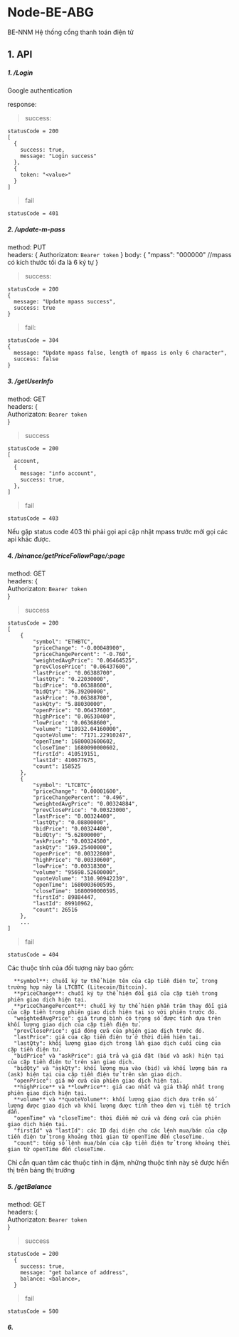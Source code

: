 # Node-BE-ABG
BE-NNM Hệ thống cổng thanh toán điện tử

## 1. API
##### 1. /Login
Google authentication

response: 
> success: 
``` 
statusCode = 200
[
  {
    success: true,
    message: "Login success"
  },
  {
    token: "<value>"
  }
]
```
> fail
```
statusCode = 401
```
##### 2. /update-m-pass
method: PUT <br>
headers: {
            Authorizaton: `Bearer token`
          }
body: {
        "mpass": "000000" //mpass có kích thước tối đa là 6 ký tự
      }
>success:

```
statusCode = 200
{
  message: "Update mpass success",
  success: true
}

```
>fail:

```
statusCode = 304
{
  message: "Update mpass false, length of mpass is only 6 character",
  success: false
}
```
##### 3. /getUserInfo

method: GET<br>
headers: {<br>
            Authorizaton: `Bearer token`<br>
          }<br>
> success
```
statusCode = 200
[
  account,
  {
    message: "info account",
    success: true,
  },
]
```

> fail

```
statusCode = 403 
```
Nếu gặp status code 403 thì phải gọi api cập nhật mpass trước mới gọi các api khác được.

##### 4. /binance/getPriceFollowPage/:page

method: GET <br>
headers: { <br>
            Authorizaton: `Bearer token`<br>
          }<br>
> success
```
statusCode = 200
[
    {
        "symbol": "ETHBTC",
        "priceChange": "-0.00048900",
        "priceChangePercent": "-0.760",
        "weightedAvgPrice": "0.06464525",
        "prevClosePrice": "0.06437600",
        "lastPrice": "0.06388700",
        "lastQty": "0.22030000",
        "bidPrice": "0.06388600",
        "bidQty": "36.39200000",
        "askPrice": "0.06388700",
        "askQty": "5.88030000",
        "openPrice": "0.06437600",
        "highPrice": "0.06530400",
        "lowPrice": "0.06368600",
        "volume": "110932.04160000",
        "quoteVolume": "7171.22910247",
        "openTime": 1680003600602,
        "closeTime": 1680090000602,
        "firstId": 410519151,
        "lastId": 410677675,
        "count": 158525
    },
    {
        "symbol": "LTCBTC",
        "priceChange": "0.00001600",
        "priceChangePercent": "0.496",
        "weightedAvgPrice": "0.00324884",
        "prevClosePrice": "0.00323000",
        "lastPrice": "0.00324400",
        "lastQty": "0.08800000",
        "bidPrice": "0.00324400",
        "bidQty": "5.62800000",
        "askPrice": "0.00324500",
        "askQty": "169.25400000",
        "openPrice": "0.00322800",
        "highPrice": "0.00330600",
        "lowPrice": "0.00318300",
        "volume": "95698.52600000",
        "quoteVolume": "310.90942239",
        "openTime": 1680003600595,
        "closeTime": 1680090000595,
        "firstId": 89884447,
        "lastId": 89910962,
        "count": 26516
    },
    ...
]
```

> fail

```
statusCode = 404 
```
Các thuộc tính của đối tượng này bao gồm:
```
  **symbol**: chuỗi ký tự thể hiện tên của cặp tiền điện tử, trong trường hợp này là LTCBTC (Litecoin/Bitcoin).
  **priceChange**: chuỗi ký tự thể hiện đổi giá của cặp tiền trong phiên giao dịch hiện tại.
  **priceChangePercent**: chuỗi ký tự thể hiện phần trăm thay đổi giá của cặp tiền trong phiên giao dịch hiện tại so với phiên trước đó.
  "weightedAvgPrice": giá trung bình có trọng số được tính dựa trên khối lượng giao dịch của cặp tiền điện tử.
  "prevClosePrice": giá đóng cửa của phiên giao dịch trước đó.
  "lastPrice": giá của cặp tiền điện tử ở thời điểm hiện tại.
  "lastQty": khối lượng giao dịch trong lần giao dịch cuối cùng của cặp tiền điện tử.
  "bidPrice" và "askPrice": giá trả và giá đặt (bid và ask) hiện tại của cặp tiền điện tử trên sàn giao dịch.
  "bidQty" và "askQty": khối lượng mua vào (bid) và khối lượng bán ra (ask) hiện tại của cặp tiền điện tử trên sàn giao dịch.
  "openPrice": giá mở cửa của phiên giao dịch hiện tại.
  **highPrice** và **lowPrice**: giá cao nhất và giá thấp nhất trong phiên giao dịch hiện tại.
  **volume** và **quoteVolume**: khối lượng giao dịch dựa trên số lượng được giao dịch và khối lượng được tính theo đơn vị tiền tệ trích dẫn.
  "openTime" và "closeTime": thời điểm mở cửa và đóng cửa của phiên giao dịch hiện tại.
  "firstId" và "lastId": các ID đại diện cho các lệnh mua/bán của cặp tiền điện tử trong khoảng thời gian từ openTime đến closeTime.
  "count": tổng số lệnh mua/bán của cặp tiền điện tử trong khoảng thời gian từ openTime đến closeTime.
```
Chỉ cần quan tâm các thuộc tính in đậm, những thuộc tính này sẽ được hiển thị trên bảng thị trường
  
##### 5. /getBalance

method: GET <br>
headers: { <br>
            Authorizaton: `Bearer token`<br>
          }<br>
> success
```
statusCode = 200
  {
    success: true,
    message: "get balance of address",
    balance: <balance>,
  }
```
> fail
```
statusCode = 500
```
##### 6. 
